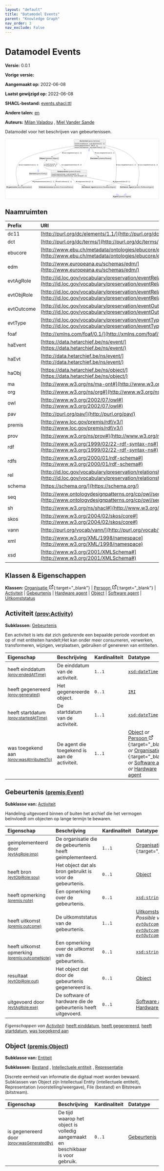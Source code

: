 ```yaml
---
layout: "default"
title: "Datamodel Events"
parent: "Knowledge Graph"
nav_order: 3
nav_exclude: False
---
```

<svg xmlns="http://www.w3.org/2000/svg" style="display: none;"><symbol id="svg-external-link" width="24" height="24" viewBox="0 0 24 24" fill="none" stroke="currentColor" stroke-width="2" stroke-linecap="round" stroke-linejoin="round" class="feather feather-external-link"><title id="svg-external-link-title">(external link)</title><path d="M18 13v6a2 2 0 0 1-2 2H5a2 2 0 0 1-2-2V8a2 2 0 0 1 2-2h6"></path><polyline points="15 3 21 3 21 9"></polyline><line x1="10" y1="14" x2="21" y2="3"></line> </symbol></svg>

Datamodel Events
====================

**Versie:** 0.0.1

**Vorige versie:** 

**Aangemaakt op:** 2022-06-08

**Laatst gewijzigd op:** 2022-06-08

**SHACL-bestand:** [events.shacl.ttl](events.shacl.ttl)

**Andere talen:**
[en](../en)

**Auteurs:**
[Milan Valadou](mailto:milan.valadou@meemoo.be)
, [Miel Vander Sande](mailto:miel.vandersande@meemoo.be)


Datamodel voor het beschrijven van gebeurtenissen.

<div class="wrap">
  <div class="zoom">
  <svg xmlns="http://www.w3.org/2000/svg" xmlns:xlink="http://www.w3.org/1999/xlink" contentStyleType="text/css" preserveAspectRatio="none" version="1.1" viewBox="0 0 1401 548" zoomAndPan="magnify"><defs/><g><a href="../../organization/nl#org%3AOrganization" target="_top" title="../../organization/nl#org%3AOrganization" xlink:actuate="onRequest" xlink:href="../../organization/nl#org%3AOrganization" xlink:show="new" xlink:title="../../organization/nl#org%3AOrganization" xlink:type="simple"><g id="elem_org_Organization"><rect codeLine="15" fill="#F1F1F1" height="26.2969" id="org_Organization" rx="3.5" ry="3.5" style="stroke:#181818;stroke-width:0.5;" width="236" x="7" y="429"/><text fill="#000000" font-family="sans-serif" font-size="14" font-weight="bold" lengthAdjust="spacing" textLength="95" x="10" y="446.9951">Organisatie</text><text fill="#000000" font-family="sans-serif" font-size="14" lengthAdjust="spacing" textLength="131" x="109" y="446.9951">(org:Organization)</text></g></a><a href="../../organization/nl#schema%3APerson" target="_top" title="../../organization/nl#schema%3APerson" xlink:actuate="onRequest" xlink:href="../../organization/nl#schema%3APerson" xlink:show="new" xlink:title="../../organization/nl#schema%3APerson" xlink:type="simple"><g id="elem_schema_Person"><rect codeLine="16" fill="#F1F1F1" height="26.2969" id="schema_Person" rx="3.5" ry="3.5" style="stroke:#181818;stroke-width:0.5;" width="194" x="776" y="167"/><text fill="#000000" font-family="sans-serif" font-size="14" font-weight="bold" lengthAdjust="spacing" textLength="65" x="779" y="184.9951">Persoon</text><text fill="#000000" font-family="sans-serif" font-size="14" lengthAdjust="spacing" textLength="119" x="848" y="184.9951">(schema:Person)</text></g></a><a href="#prov%3AActivity" target="_top" title="#prov%3AActivity" xlink:actuate="onRequest" xlink:href="#prov%3AActivity" xlink:show="new" xlink:title="#prov%3AActivity" xlink:type="simple"><g id="elem_prov_Activity"><rect codeLine="19" fill="#F1F1F1" height="83.1875" id="prov_Activity" rx="3.5" ry="3.5" style="stroke:#181818;stroke-width:0.5;" width="289" x="627.5" y="7"/><text fill="#000000" font-family="sans-serif" font-size="14" font-weight="bold" lengthAdjust="spacing" textLength="77" x="679.5" y="24.9951">Activiteit</text><text fill="#000000" font-family="sans-serif" font-size="14" lengthAdjust="spacing" textLength="104" x="760.5" y="24.9951">(prov:Activity)</text><line style="stroke:#181818;stroke-width:0.5;" x1="628.5" x2="915.5" y1="33.2969" y2="33.2969"/><text fill="#000000" font-family="sans-serif" font-size="14" lengthAdjust="spacing" textLength="40" x="633.5" y="50.292">heeft</text><text fill="#000000" font-family="sans-serif" font-size="14" lengthAdjust="spacing" textLength="4" x="673.5" y="50.292"> </text><text fill="#000000" font-family="sans-serif" font-size="14" lengthAdjust="spacing" textLength="77" x="677.5" y="50.292">einddatum</text><text fill="#000000" font-family="sans-serif" font-size="14" lengthAdjust="spacing" textLength="4" x="754.5" y="50.292"> </text><text fill="#000000" font-family="sans-serif" font-size="14" lengthAdjust="spacing" textLength="5" x="758.5" y="50.292">:</text><text fill="#000000" font-family="sans-serif" font-size="14" lengthAdjust="spacing" textLength="4" x="763.5" y="50.292"> </text><text fill="#000000" font-family="sans-serif" font-size="14" font-style="italic" lengthAdjust="spacing" textLength="97" x="767.5" y="50.292">xsd:dateTime</text><text fill="#000000" font-family="sans-serif" font-size="14" lengthAdjust="spacing" textLength="4" x="864.5" y="50.292"> </text><text fill="#000000" font-family="sans-serif" font-size="14" lengthAdjust="spacing" textLength="38" x="868.5" y="50.292">[1..1]</text><text fill="#000000" font-family="sans-serif" font-size="14" lengthAdjust="spacing" textLength="40" x="633.5" y="66.5889">heeft</text><text fill="#000000" font-family="sans-serif" font-size="14" lengthAdjust="spacing" textLength="4" x="673.5" y="66.5889"> </text><text fill="#000000" font-family="sans-serif" font-size="14" lengthAdjust="spacing" textLength="93" x="677.5" y="66.5889">gegenereerd</text><text fill="#000000" font-family="sans-serif" font-size="14" lengthAdjust="spacing" textLength="4" x="770.5" y="66.5889"> </text><text fill="#000000" font-family="sans-serif" font-size="14" lengthAdjust="spacing" textLength="5" x="774.5" y="66.5889">:</text><text fill="#000000" font-family="sans-serif" font-size="14" lengthAdjust="spacing" textLength="4" x="779.5" y="66.5889"> </text><text fill="#000000" font-family="sans-serif" font-size="14" font-style="italic" lengthAdjust="spacing" textLength="18" x="783.5" y="66.5889">IRI</text><text fill="#000000" font-family="sans-serif" font-size="14" lengthAdjust="spacing" textLength="4" x="801.5" y="66.5889"> </text><text fill="#000000" font-family="sans-serif" font-size="14" lengthAdjust="spacing" textLength="38" x="805.5" y="66.5889">[0..1]</text><text fill="#000000" font-family="sans-serif" font-size="14" lengthAdjust="spacing" textLength="40" x="633.5" y="82.8857">heeft</text><text fill="#000000" font-family="sans-serif" font-size="14" lengthAdjust="spacing" textLength="4" x="673.5" y="82.8857"> </text><text fill="#000000" font-family="sans-serif" font-size="14" lengthAdjust="spacing" textLength="81" x="677.5" y="82.8857">startdatum</text><text fill="#000000" font-family="sans-serif" font-size="14" lengthAdjust="spacing" textLength="4" x="758.5" y="82.8857"> </text><text fill="#000000" font-family="sans-serif" font-size="14" lengthAdjust="spacing" textLength="5" x="762.5" y="82.8857">:</text><text fill="#000000" font-family="sans-serif" font-size="14" lengthAdjust="spacing" textLength="4" x="767.5" y="82.8857"> </text><text fill="#000000" font-family="sans-serif" font-size="14" font-style="italic" lengthAdjust="spacing" textLength="97" x="771.5" y="82.8857">xsd:dateTime</text><text fill="#000000" font-family="sans-serif" font-size="14" lengthAdjust="spacing" textLength="4" x="868.5" y="82.8857"> </text><text fill="#000000" font-family="sans-serif" font-size="14" lengthAdjust="spacing" textLength="38" x="872.5" y="82.8857">[1..1]</text></g></a><a href="#premis%3AEvent" target="_top" title="#premis%3AEvent" xlink:actuate="onRequest" xlink:href="#premis%3AEvent" xlink:show="new" xlink:title="#premis%3AEvent" xlink:type="simple"><g id="elem_premis_Event"><rect codeLine="18" fill="#F1F1F1" height="66.8906" id="premis_Event" rx="3.5" ry="3.5" style="stroke:#181818;stroke-width:0.5;" width="328" x="417" y="285"/><text fill="#000000" font-family="sans-serif" font-size="14" font-weight="bold" lengthAdjust="spacing" textLength="98" x="476.5" y="302.9951">Gebeurtenis</text><text fill="#000000" font-family="sans-serif" font-size="14" lengthAdjust="spacing" textLength="107" x="578.5" y="302.9951">(premis:Event)</text><line style="stroke:#181818;stroke-width:0.5;" x1="418" x2="744" y1="311.2969" y2="311.2969"/><text fill="#000000" font-family="sans-serif" font-size="14" lengthAdjust="spacing" textLength="40" x="423" y="328.292">heeft</text><text fill="#000000" font-family="sans-serif" font-size="14" lengthAdjust="spacing" textLength="4" x="463" y="328.292"> </text><text fill="#000000" font-family="sans-serif" font-size="14" lengthAdjust="spacing" textLength="79" x="467" y="328.292">opmerking</text><text fill="#000000" font-family="sans-serif" font-size="14" lengthAdjust="spacing" textLength="4" x="546" y="328.292"> </text><text fill="#000000" font-family="sans-serif" font-size="14" lengthAdjust="spacing" textLength="5" x="550" y="328.292">:</text><text fill="#000000" font-family="sans-serif" font-size="14" lengthAdjust="spacing" textLength="4" x="555" y="328.292"> </text><text fill="#000000" font-family="sans-serif" font-size="14" font-style="italic" lengthAdjust="spacing" textLength="69" x="559" y="328.292">xsd:string</text><text fill="#000000" font-family="sans-serif" font-size="14" lengthAdjust="spacing" textLength="4" x="628" y="328.292"> </text><text fill="#000000" font-family="sans-serif" font-size="14" lengthAdjust="spacing" textLength="38" x="632" y="328.292">[0..1]</text><text fill="#000000" font-family="sans-serif" font-size="14" lengthAdjust="spacing" textLength="40" x="423" y="344.5889">heeft</text><text fill="#000000" font-family="sans-serif" font-size="14" lengthAdjust="spacing" textLength="4" x="463" y="344.5889"> </text><text fill="#000000" font-family="sans-serif" font-size="14" lengthAdjust="spacing" textLength="65" x="467" y="344.5889">uitkomst</text><text fill="#000000" font-family="sans-serif" font-size="14" lengthAdjust="spacing" textLength="4" x="532" y="344.5889"> </text><text fill="#000000" font-family="sans-serif" font-size="14" lengthAdjust="spacing" textLength="79" x="536" y="344.5889">opmerking</text><text fill="#000000" font-family="sans-serif" font-size="14" lengthAdjust="spacing" textLength="4" x="615" y="344.5889"> </text><text fill="#000000" font-family="sans-serif" font-size="14" lengthAdjust="spacing" textLength="5" x="619" y="344.5889">:</text><text fill="#000000" font-family="sans-serif" font-size="14" lengthAdjust="spacing" textLength="4" x="624" y="344.5889"> </text><text fill="#000000" font-family="sans-serif" font-size="14" font-style="italic" lengthAdjust="spacing" textLength="69" x="628" y="344.5889">xsd:string</text><text fill="#000000" font-family="sans-serif" font-size="14" lengthAdjust="spacing" textLength="4" x="697" y="344.5889"> </text><text fill="#000000" font-family="sans-serif" font-size="14" lengthAdjust="spacing" textLength="38" x="701" y="344.5889">[0..1]</text></g></a><a href="#premis%3AHardwareAgent" target="_top" title="#premis%3AHardwareAgent" xlink:actuate="onRequest" xlink:href="#premis%3AHardwareAgent" xlink:show="new" xlink:title="#premis%3AHardwareAgent" xlink:type="simple"><g id="elem_premis_HardwareAgent"><rect codeLine="20" fill="#F1F1F1" height="26.2969" id="premis_HardwareAgent" rx="3.5" ry="3.5" style="stroke:#181818;stroke-width:0.5;" width="315" x="696.5" y="429"/><text fill="#000000" font-family="sans-serif" font-size="14" font-weight="bold" lengthAdjust="spacing" textLength="129" x="699.5" y="446.9951">Hardware agent</text><text fill="#000000" font-family="sans-serif" font-size="14" lengthAdjust="spacing" textLength="176" x="832.5" y="446.9951">(premis:HardwareAgent)</text></g></a><a href="#premis%3AAgent" target="_top" title="#premis%3AAgent" xlink:actuate="onRequest" xlink:href="#premis%3AAgent" xlink:show="new" xlink:title="#premis%3AAgent" xlink:type="simple"><g id="elem_premis_Agent"><rect codeLine="25" fill="#F1F1F1" height="26.2969" id="premis_Agent" rx="3.5" ry="3.5" style="stroke:#181818;stroke-width:0.5;" width="167" x="982.5" y="516"/><text fill="#000000" font-family="sans-serif" font-size="14" font-weight="bold" lengthAdjust="spacing" textLength="48" x="985.5" y="533.9951">Agent</text><text fill="#000000" font-family="sans-serif" font-size="14" lengthAdjust="spacing" textLength="109" x="1037.5" y="533.9951">(premis:Agent)</text></g></a><a href="#premis%3AObject" target="_top" title="#premis%3AObject" xlink:actuate="onRequest" xlink:href="#premis%3AObject" xlink:show="new" xlink:title="#premis%3AObject" xlink:type="simple"><g id="elem_premis_Object"><rect codeLine="22" fill="#F1F1F1" height="26.2969" id="premis_Object" rx="3.5" ry="3.5" style="stroke:#181818;stroke-width:0.5;" width="177" x="310.5" y="167"/><text fill="#000000" font-family="sans-serif" font-size="14" font-weight="bold" lengthAdjust="spacing" textLength="53" x="313.5" y="184.9951">Object</text><text fill="#000000" font-family="sans-serif" font-size="14" lengthAdjust="spacing" textLength="114" x="370.5" y="184.9951">(premis:Object)</text></g></a><a href="#prov%3AEntity" target="_top" title="#prov%3AEntity" xlink:actuate="onRequest" xlink:href="#prov%3AEntity" xlink:show="new" xlink:title="#prov%3AEntity" xlink:type="simple"><g id="elem_prov_Entity"><rect codeLine="23" fill="#F1F1F1" height="26.2969" id="prov_Entity" rx="3.5" ry="3.5" style="stroke:#181818;stroke-width:0.5;" width="164" x="218" y="305.5"/><text fill="#000000" font-family="sans-serif" font-size="14" font-weight="bold" lengthAdjust="spacing" textLength="62" x="221" y="323.4951">Entiteit</text><text fill="#000000" font-family="sans-serif" font-size="14" lengthAdjust="spacing" textLength="92" x="287" y="323.4951">(prov:Entity)</text></g></a><a href="#premis%3ASoftwareAgent" target="_top" title="#premis%3ASoftwareAgent" xlink:actuate="onRequest" xlink:href="#premis%3ASoftwareAgent" xlink:show="new" xlink:title="#premis%3ASoftwareAgent" xlink:type="simple"><g id="elem_premis_SoftwareAgent"><rect codeLine="24" fill="#F1F1F1" height="26.2969" id="premis_SoftwareAgent" rx="3.5" ry="3.5" style="stroke:#181818;stroke-width:0.5;" width="310" x="1047" y="429"/><text fill="#000000" font-family="sans-serif" font-size="14" font-weight="bold" lengthAdjust="spacing" textLength="126" x="1050" y="446.9951">Software agent</text><text fill="#000000" font-family="sans-serif" font-size="14" lengthAdjust="spacing" textLength="174" x="1180" y="446.9951">(premis:SoftwareAgent)</text></g></a><a href="#premis%3AOutcomeStatus" target="_top" title="#premis%3AOutcomeStatus" xlink:actuate="onRequest" xlink:href="#premis%3AOutcomeStatus" xlink:show="new" xlink:title="#premis%3AOutcomeStatus" xlink:type="simple"><g id="elem_premis_OutcomeStatus"><rect codeLine="26" fill="#F1F1F1" height="26.2969" id="premis_OutcomeStatus" rx="3.5" ry="3.5" style="stroke:#181818;stroke-width:0.5;" width="316" x="305" y="429"/><text fill="#000000" font-family="sans-serif" font-size="14" font-weight="bold" lengthAdjust="spacing" textLength="129" x="308" y="446.9951">Uitkomststatus</text><text fill="#000000" font-family="sans-serif" font-size="14" lengthAdjust="spacing" textLength="177" x="441" y="446.9951">(premis:OutcomeStatus)</text></g></a><g id="link_prov_Activity_org_Organization"><path codeLine="37" d="M627.192,66.937 C454.055,91.189 180.144,141.544 121,223 C76.1951,284.707 104.3843,384.295 118.431,423.932 " fill="none" id="prov_Activity-to-org_Organization" style="stroke:#454645;stroke-width:1.0;"/><polygon fill="#454645" points="120.229,428.899,120.9276,419.0749,118.5275,424.1974,113.4051,421.7973,120.229,428.899" style="stroke:#454645;stroke-width:1.0;"/><polygon fill="#000000" points="121.9071,241.9384,130.9993,239.1487,127.6231,234.3372,121.9071,241.9384" style="stroke:#000000;stroke-width:1.0;"/><text fill="#000000" font-family="sans-serif" font-size="13" lengthAdjust="spacing" textLength="26" x="135" y="243.5669">was</text><text fill="#000000" font-family="sans-serif" font-size="13" lengthAdjust="spacing" textLength="4" x="161" y="243.5669"> </text><text fill="#000000" font-family="sans-serif" font-size="13" lengthAdjust="spacing" textLength="68" x="165" y="243.5669">toegekend</text><text fill="#000000" font-family="sans-serif" font-size="13" lengthAdjust="spacing" textLength="4" x="233" y="243.5669"> </text><text fill="#000000" font-family="sans-serif" font-size="13" lengthAdjust="spacing" textLength="24" x="237" y="243.5669">aan</text><text fill="#000000" font-family="sans-serif" font-size="13" lengthAdjust="spacing" textLength="4" x="261" y="243.5669"> </text><text fill="#000000" font-family="sans-serif" font-size="13" lengthAdjust="spacing" textLength="34" x="265" y="243.5669">[1..1]</text></g><g id="link_prov_Activity_premis_HardwareAgent"><path codeLine="38" d="M916.789,79.482 C955.245,90.517 989.355,104.23 1001,120 C1019.42,144.937 1019.67,374.251 1001,399 C991.821,411.169 961.289,420.873 930.411,427.874 " fill="none" id="prov_Activity-to-premis_HardwareAgent" style="stroke:#454645;stroke-width:1.0;"/><polygon fill="#454645" points="925.456,428.974,935.1087,430.93,930.3373,427.8912,933.3761,423.1198,925.456,428.974" style="stroke:#454645;stroke-width:1.0;"/><polygon fill="#000000" points="1020.1953,244.0626,1022.7786,234.9096,1016.9053,235.1392,1020.1953,244.0626" style="stroke:#000000;stroke-width:1.0;"/><text fill="#000000" font-family="sans-serif" font-size="13" lengthAdjust="spacing" textLength="26" x="1029" y="243.5669">was</text><text fill="#000000" font-family="sans-serif" font-size="13" lengthAdjust="spacing" textLength="4" x="1055" y="243.5669"> </text><text fill="#000000" font-family="sans-serif" font-size="13" lengthAdjust="spacing" textLength="68" x="1059" y="243.5669">toegekend</text><text fill="#000000" font-family="sans-serif" font-size="13" lengthAdjust="spacing" textLength="4" x="1127" y="243.5669"> </text><text fill="#000000" font-family="sans-serif" font-size="13" lengthAdjust="spacing" textLength="24" x="1131" y="243.5669">aan</text><text fill="#000000" font-family="sans-serif" font-size="13" lengthAdjust="spacing" textLength="4" x="1155" y="243.5669"> </text><text fill="#000000" font-family="sans-serif" font-size="13" lengthAdjust="spacing" textLength="34" x="1159" y="243.5669">[1..1]</text></g><g id="link_prov_Activity_premis_Object"><path codeLine="39" d="M627.395,84.531 C591.232,94.68 552.834,106.669 518,120 C484.888,132.672 448.625,151.404 424.94,164.347 " fill="none" id="prov_Activity-to-premis_Object" style="stroke:#454645;stroke-width:1.0;"/><polygon fill="#454645" points="420.376,166.854,430.1899,166.025,424.7579,164.4459,426.337,159.014,420.376,166.854" style="stroke:#454645;stroke-width:1.0;"/><polygon fill="#000000" points="518.3484,130.4002,527.8411,129.8169,525.6853,124.3487,518.3484,130.4002" style="stroke:#000000;stroke-width:1.0;"/><text fill="#000000" font-family="sans-serif" font-size="13" lengthAdjust="spacing" textLength="26" x="532" y="133.0669">was</text><text fill="#000000" font-family="sans-serif" font-size="13" lengthAdjust="spacing" textLength="4" x="558" y="133.0669"> </text><text fill="#000000" font-family="sans-serif" font-size="13" lengthAdjust="spacing" textLength="68" x="562" y="133.0669">toegekend</text><text fill="#000000" font-family="sans-serif" font-size="13" lengthAdjust="spacing" textLength="4" x="630" y="133.0669"> </text><text fill="#000000" font-family="sans-serif" font-size="13" lengthAdjust="spacing" textLength="24" x="634" y="133.0669">aan</text><text fill="#000000" font-family="sans-serif" font-size="13" lengthAdjust="spacing" textLength="4" x="658" y="133.0669"> </text><text fill="#000000" font-family="sans-serif" font-size="13" lengthAdjust="spacing" textLength="34" x="662" y="133.0669">[1..1]</text></g><g id="link_prov_Activity_premis_SoftwareAgent"><path codeLine="40" d="M916.735,62.626 C1018.17,80.599 1145.34,123.026 1202,223 C1239.33,288.86 1218.32,384.886 1207.35,423.734 " fill="none" id="prov_Activity-to-premis_SoftwareAgent" style="stroke:#454645;stroke-width:1.0;"/><polygon fill="#454645" points="1205.94,428.613,1212.2855,421.0808,1207.3308,423.8103,1204.6013,418.8556,1205.94,428.613" style="stroke:#454645;stroke-width:1.0;"/><polygon fill="#000000" points="1223.1348,242.9616,1219.7534,234.0725,1215.1743,237.7577,1223.1348,242.9616" style="stroke:#000000;stroke-width:1.0;"/><text fill="#000000" font-family="sans-serif" font-size="13" lengthAdjust="spacing" textLength="26" x="1229" y="243.5669">was</text><text fill="#000000" font-family="sans-serif" font-size="13" lengthAdjust="spacing" textLength="4" x="1255" y="243.5669"> </text><text fill="#000000" font-family="sans-serif" font-size="13" lengthAdjust="spacing" textLength="68" x="1259" y="243.5669">toegekend</text><text fill="#000000" font-family="sans-serif" font-size="13" lengthAdjust="spacing" textLength="4" x="1327" y="243.5669"> </text><text fill="#000000" font-family="sans-serif" font-size="13" lengthAdjust="spacing" textLength="24" x="1331" y="243.5669">aan</text><text fill="#000000" font-family="sans-serif" font-size="13" lengthAdjust="spacing" textLength="4" x="1355" y="243.5669"> </text><text fill="#000000" font-family="sans-serif" font-size="13" lengthAdjust="spacing" textLength="34" x="1359" y="243.5669">[1..1]</text></g><g id="link_prov_Activity_schema_Person"><path codeLine="41" d="M788.782,90.103 C796.358,105.711 806.262,123.101 818,137 C826.75,147.361 838.476,156.75 848.853,164.011 " fill="none" id="prov_Activity-to-schema_Person" style="stroke:#454645;stroke-width:1.0;"/><polygon fill="#454645" points="853.206,166.988,848.037,158.6046,849.0795,164.1646,843.5195,165.2071,853.206,166.988" style="stroke:#454645;stroke-width:1.0;"/><polygon fill="#000000" points="826.1536,132.4464,822.7293,123.5737,818.168,127.281,826.1536,132.4464" style="stroke:#000000;stroke-width:1.0;"/><text fill="#000000" font-family="sans-serif" font-size="13" lengthAdjust="spacing" textLength="26" x="832" y="133.0669">was</text><text fill="#000000" font-family="sans-serif" font-size="13" lengthAdjust="spacing" textLength="4" x="858" y="133.0669"> </text><text fill="#000000" font-family="sans-serif" font-size="13" lengthAdjust="spacing" textLength="68" x="862" y="133.0669">toegekend</text><text fill="#000000" font-family="sans-serif" font-size="13" lengthAdjust="spacing" textLength="4" x="930" y="133.0669"> </text><text fill="#000000" font-family="sans-serif" font-size="13" lengthAdjust="spacing" textLength="24" x="934" y="133.0669">aan</text><text fill="#000000" font-family="sans-serif" font-size="13" lengthAdjust="spacing" textLength="4" x="958" y="133.0669"> </text><text fill="#000000" font-family="sans-serif" font-size="13" lengthAdjust="spacing" textLength="34" x="962" y="133.0669">[1..1]</text></g><g id="link_premis_Event_prov_Activity"><path codeLine="44" d="M664.145,284.907 C677.8,276.73 690.799,266.829 701,255 C736.327,214.036 754.351,154.539 763.374,110.094 " fill="none" id="premis_Event-to-prov_Activity" style="stroke:#0000FF;stroke-width:1.0;stroke-dasharray:1.0,3.0;"/><polygon fill="none" points="756.522,108.652,767.017,90.244,770.292,111.179,756.522,108.652" style="stroke:#0000FF;stroke-width:1.0;"/></g><g id="link_premis_Event_org_Organization"><path codeLine="48" d="M416.914,349.237 C336.875,363.912 255.826,379.097 247,382 C212.218,393.438 174.639,412.773 150.518,426.177 " fill="none" id="premis_Event-to-org_Organization" style="stroke:#454645;stroke-width:1.0;"/><polygon fill="#454645" points="145.877,428.775,155.684,427.8682,150.2397,426.3322,151.7756,420.8879,145.877,428.775" style="stroke:#454645;stroke-width:1.0;"/><polygon fill="#000000" points="247.1963,391.9538,256.7017,392.2675,255.0708,386.6205,247.1963,391.9538" style="stroke:#000000;stroke-width:1.0;"/><text fill="#000000" font-family="sans-serif" font-size="13" lengthAdjust="spacing" textLength="114" x="261" y="395.0669">geimplementeerd</text><text fill="#000000" font-family="sans-serif" font-size="13" lengthAdjust="spacing" textLength="4" x="375" y="395.0669"> </text><text fill="#000000" font-family="sans-serif" font-size="13" lengthAdjust="spacing" textLength="29" x="379" y="395.0669">door</text><text fill="#000000" font-family="sans-serif" font-size="13" lengthAdjust="spacing" textLength="4" x="408" y="395.0669"> </text><text fill="#000000" font-family="sans-serif" font-size="13" lengthAdjust="spacing" textLength="34" x="412" y="395.0669">[1..1]</text></g><g id="link_premis_Event_premis_HardwareAgent"><path codeLine="49" d="M600.32,352.005 C611.829,368.573 627.91,387.582 647,399 C669.275,412.323 695.056,421.49 720.703,427.78 " fill="none" id="premis_Event-to-premis_HardwareAgent" style="stroke:#454645;stroke-width:1.0;"/><polygon fill="#454645" points="725.829,429,717.999,423.0257,720.9647,427.8429,716.1476,430.8086,725.829,429" style="stroke:#454645;stroke-width:1.0;"/><polygon fill="#000000" points="656.2315,393.2299,650.1422,385.9244,647.0111,390.8988,656.2315,393.2299" style="stroke:#000000;stroke-width:1.0;"/><text fill="#000000" font-family="sans-serif" font-size="13" lengthAdjust="spacing" textLength="69" x="661" y="395.0669">uitgevoerd</text><text fill="#000000" font-family="sans-serif" font-size="13" lengthAdjust="spacing" textLength="4" x="730" y="395.0669"> </text><text fill="#000000" font-family="sans-serif" font-size="13" lengthAdjust="spacing" textLength="29" x="734" y="395.0669">door</text><text fill="#000000" font-family="sans-serif" font-size="13" lengthAdjust="spacing" textLength="4" x="763" y="395.0669"> </text><text fill="#000000" font-family="sans-serif" font-size="13" lengthAdjust="spacing" textLength="34" x="767" y="395.0669">[0..1]</text></g><g id="link_premis_Event_premis_Object"><path codeLine="50" d="M416.823,286.513 C388.092,277.82 364.368,267.31 355,255 C346.387,243.682 349.405,236.075 355,223 C359.498,212.487 368.063,203.354 376.45,196.313 " fill="none" id="premis_Event-to-premis_Object" style="stroke:#454645;stroke-width:1.0;"/><polygon fill="#454645" points="380.534,193.028,371.0139,195.5514,376.6378,196.1616,376.0276,201.7854,380.534,193.028" style="stroke:#454645;stroke-width:1.0;"/><polygon fill="#000000" points="357.9573,234.5691,358.9701,244.0256,364.335,241.6243,357.9573,234.5691" style="stroke:#000000;stroke-width:1.0;"/><text fill="#000000" font-family="sans-serif" font-size="13" lengthAdjust="spacing" textLength="34" x="369" y="236.0669">heeft</text><text fill="#000000" font-family="sans-serif" font-size="13" lengthAdjust="spacing" textLength="4" x="403" y="236.0669"> </text><text fill="#000000" font-family="sans-serif" font-size="13" lengthAdjust="spacing" textLength="29" x="407" y="236.0669">bron</text><text fill="#000000" font-family="sans-serif" font-size="13" lengthAdjust="spacing" textLength="4" x="436" y="236.0669"> </text><text fill="#000000" font-family="sans-serif" font-size="13" lengthAdjust="spacing" textLength="34" x="440" y="236.0669">[0..1]</text><text fill="#000000" font-family="sans-serif" font-size="13" lengthAdjust="spacing" textLength="57" x="369" y="251.1997">resultaat</text><text fill="#000000" font-family="sans-serif" font-size="13" lengthAdjust="spacing" textLength="4" x="426" y="251.1997"> </text><text fill="#000000" font-family="sans-serif" font-size="13" lengthAdjust="spacing" textLength="34" x="430" y="251.1997">[0..1]</text></g><g id="link_premis_Object_premis_Event"><path codeLine="60" d="M426.331,193.13 C442.291,200.746 462.476,211.319 479,223 C486.046,227.981 517.034,256.872 543.026,281.413 " fill="none" id="premis_Object-to-premis_Event" style="stroke:#454645;stroke-width:1.0;"/><polygon fill="#454645" points="546.821,284.999,543.0269,275.9103,543.1869,281.5649,537.5323,281.7249,546.821,284.999" style="stroke:#454645;stroke-width:1.0;"/><polygon fill="#000000" points="523.9875,242.083,518.5472,234.2821,515.0009,238.9697,523.9875,242.083" style="stroke:#000000;stroke-width:1.0;"/><text fill="#000000" font-family="sans-serif" font-size="13" lengthAdjust="spacing" textLength="10" x="529" y="243.5669">is</text><text fill="#000000" font-family="sans-serif" font-size="13" lengthAdjust="spacing" textLength="4" x="539" y="243.5669"> </text><text fill="#000000" font-family="sans-serif" font-size="13" lengthAdjust="spacing" textLength="82" x="543" y="243.5669">gegenereerd</text><text fill="#000000" font-family="sans-serif" font-size="13" lengthAdjust="spacing" textLength="4" x="625" y="243.5669"> </text><text fill="#000000" font-family="sans-serif" font-size="13" lengthAdjust="spacing" textLength="29" x="629" y="243.5669">door</text><text fill="#000000" font-family="sans-serif" font-size="13" lengthAdjust="spacing" textLength="4" x="658" y="243.5669"> </text><text fill="#000000" font-family="sans-serif" font-size="13" lengthAdjust="spacing" textLength="34" x="662" y="243.5669">[0..1]</text></g><g id="link_premis_Event_premis_OutcomeStatus"><path codeLine="51" d="M489.8,352.003 C477.945,360.014 467.379,369.884 460,382 C452.438,394.417 454.17,411.172 457.222,423.655 " fill="none" id="premis_Event-to-premis_OutcomeStatus" style="stroke:#454645;stroke-width:1.0;"/><polygon fill="#454645" points="458.588,428.717,460.1046,418.9856,457.2851,423.8897,452.381,421.0702,458.588,428.717" style="stroke:#454645;stroke-width:1.0;"/><polygon fill="#000000" points="462.9305,395.118,469.3496,388.1005,463.9989,385.6677,462.9305,395.118" style="stroke:#000000;stroke-width:1.0;"/><text fill="#000000" font-family="sans-serif" font-size="13" lengthAdjust="spacing" textLength="34" x="474" y="395.0669">heeft</text><text fill="#000000" font-family="sans-serif" font-size="13" lengthAdjust="spacing" textLength="4" x="508" y="395.0669"> </text><text fill="#000000" font-family="sans-serif" font-size="13" lengthAdjust="spacing" textLength="56" x="512" y="395.0669">uitkomst</text><text fill="#000000" font-family="sans-serif" font-size="13" lengthAdjust="spacing" textLength="4" x="568" y="395.0669"> </text><text fill="#000000" font-family="sans-serif" font-size="13" lengthAdjust="spacing" textLength="34" x="572" y="395.0669">[1..1]</text></g><g id="link_premis_Event_premis_SoftwareAgent"><path codeLine="52" d="M745.379,351.661 C872.869,376.605 1042.93,409.878 1135.35,427.959 " fill="none" id="premis_Event-to-premis_SoftwareAgent" style="stroke:#454645;stroke-width:1.0;"/><polygon fill="#454645" points="1140.5,428.968,1132.4322,423.319,1135.5925,428.0108,1130.9007,431.171,1140.5,428.968" style="stroke:#454645;stroke-width:1.0;"/><polygon fill="#000000" points="993.907,391.5265,985.5945,386.9055,984.4659,392.674,993.907,391.5265" style="stroke:#000000;stroke-width:1.0;"/><text fill="#000000" font-family="sans-serif" font-size="13" lengthAdjust="spacing" textLength="69" x="998" y="395.0669">uitgevoerd</text><text fill="#000000" font-family="sans-serif" font-size="13" lengthAdjust="spacing" textLength="4" x="1067" y="395.0669"> </text><text fill="#000000" font-family="sans-serif" font-size="13" lengthAdjust="spacing" textLength="29" x="1071" y="395.0669">door</text><text fill="#000000" font-family="sans-serif" font-size="13" lengthAdjust="spacing" textLength="4" x="1100" y="395.0669"> </text><text fill="#000000" font-family="sans-serif" font-size="13" lengthAdjust="spacing" textLength="34" x="1104" y="395.0669">[0..1]</text></g><g id="link_premis_HardwareAgent_premis_Agent"><path codeLine="55" d="M884.374,455.1784 C919.107,469.1041 976.442,492.0922 1017.4,508.5152 " fill="none" id="premis_HardwareAgent-to-premis_Agent" style="stroke:#0000FF;stroke-width:1.0;stroke-dasharray:1.0,3.0;"/><polygon fill="none" points="1020.07,502.0413,1036.02,515.9815,1014.86,515.0357,1020.07,502.0413" style="stroke:#0000FF;stroke-width:1.0;"/></g><g id="link_premis_Object_prov_Entity"><path codeLine="58" d="M363.117,193.03 C348.351,199.688 332.322,209.424 322,223 C308.443,240.83 303.034,265.633 300.966,285.354 " fill="none" id="premis_Object-to-prov_Entity" style="stroke:#0000FF;stroke-width:1.0;stroke-dasharray:1.0,3.0;"/><polygon fill="none" points="307.947,285.895,299.786,305.45,293.971,285.073,307.947,285.895" style="stroke:#0000FF;stroke-width:1.0;"/></g><g id="link_premis_SoftwareAgent_premis_Agent"><path codeLine="62" d="M1182.51,455.1784 C1161.71,468.181 1128.27,489.0843 1102.53,505.1672 " fill="none" id="premis_SoftwareAgent-to-premis_Agent" style="stroke:#0000FF;stroke-width:1.0;stroke-dasharray:1.0,3.0;"/><polygon fill="none" points="1106.12,511.1801,1085.45,515.8442,1098.7,499.3081,1106.12,511.1801" style="stroke:#0000FF;stroke-width:1.0;"/></g></g></svg>
  </div>
</div>

## Naamruimten

| Prefix | URI      |
| :----- | :------- |
| dc11     | [http://purl.org/dc/elements/1.1/](http://purl.org/dc/elements/1.1/) |
| dct     | [http://purl.org/dc/terms/](http://purl.org/dc/terms/) |
| ebucore     | [http://www.ebu.ch/metadata/ontologies/ebucore/ebucore#](http://www.ebu.ch/metadata/ontologies/ebucore/ebucore#) |
| edm     | [http://www.europeana.eu/schemas/edm/](http://www.europeana.eu/schemas/edm/) |
| evtAgRole     | [http://id.loc.gov/vocabulary/preservation/eventRelatedAgentRole/](http://id.loc.gov/vocabulary/preservation/eventRelatedAgentRole/) |
| evtObjRole     | [http://id.loc.gov/vocabulary/preservation/eventRelatedObjectRole/](http://id.loc.gov/vocabulary/preservation/eventRelatedObjectRole/) |
| evtOutcome     | [http://id.loc.gov/vocabulary/preservation/eventOutcome/](http://id.loc.gov/vocabulary/preservation/eventOutcome/) |
| evtType     | [http://id.loc.gov/vocabulary/preservation/eventType](http://id.loc.gov/vocabulary/preservation/eventType) |
| foaf     | [http://xmlns.com/foaf/0.1/](http://xmlns.com/foaf/0.1/) |
| haEvent     | [https://data.hetarchief.be/ns/event/](https://data.hetarchief.be/ns/event/) |
| haEvt     | [http://data.hetarchief.be/ns/event/](http://data.hetarchief.be/ns/event/) |
| haObj     | [https://data.hetarchief.be/ns/object/](https://data.hetarchief.be/ns/object/) |
| ma     | [http://www.w3.org/ns/ma-ont#](http://www.w3.org/ns/ma-ont#) |
| org     | [http://www.w3.org/ns/org#](http://www.w3.org/ns/org#) |
| owl     | [http://www.w3.org/2002/07/owl#](http://www.w3.org/2002/07/owl#) |
| pav     | [http://purl.org/pav/](http://purl.org/pav/) |
| premis     | [http://www.loc.gov/premis/rdf/v3/](http://www.loc.gov/premis/rdf/v3/) |
| prov     | [http://www.w3.org/ns/prov#](http://www.w3.org/ns/prov#) |
| rdf     | [http://www.w3.org/1999/02/22-rdf-syntax-ns#](http://www.w3.org/1999/02/22-rdf-syntax-ns#) |
| rdfs     | [http://www.w3.org/2000/01/rdf-schema#](http://www.w3.org/2000/01/rdf-schema#) |
| rel     | [http://id.loc.gov/vocabulary/preservation/relationshipSubType/](http://id.loc.gov/vocabulary/preservation/relationshipSubType/) |
| schema     | [https://schema.org/](https://schema.org/) |
| seq     | [http://www.ontologydesignpatterns.org/cp/owl/sequence.owl#](http://www.ontologydesignpatterns.org/cp/owl/sequence.owl#) |
| sh     | [http://www.w3.org/ns/shacl#](http://www.w3.org/ns/shacl#) |
| skos     | [http://www.w3.org/2004/02/skos/core#](http://www.w3.org/2004/02/skos/core#) |
| vann     | [http://purl.org/vocab/vann/](http://purl.org/vocab/vann/) |
| xml     | [http://www.w3.org/XML/1998/namespace](http://www.w3.org/XML/1998/namespace) |
| xsd     | [http://www.w3.org/2001/XMLSchema#](http://www.w3.org/2001/XMLSchema#) |

## Klassen & Eigenschappen

**Klassen:** 
 [Organisatie <svg class="svg-external-link" viewBox="0 0 24 24" aria-labelledby="svg-external-link-title"><use xlink:href="#svg-external-link"></use></svg>](../../organization/nl#org%3AOrganization){:target="_blank"} |  [Persoon <svg class="svg-external-link" viewBox="0 0 24 24" aria-labelledby="svg-external-link-title"><use xlink:href="#svg-external-link"></use></svg>](../../organization/nl#schema%3APerson){:target="_blank"} |  [Activiteit](#prov%3AActivity) |  [Gebeurtenis](#premis%3AEvent) |  [Hardware agent](#premis%3AHardwareAgent) |  [Object](#premis%3AObject) |  [Software agent](#premis%3ASoftwareAgent) |  [Uitkomststatus](#premis%3AOutcomeStatus)
## <a id="prov%3AActivity"></a>Activiteit <small>[(prov:Activity)](http://www.w3.org/ns/prov#Activity)</small>


**Subklassen:** 
[Gebeurtenis](#premis%3AEvent)

Een activiteit is iets dat zich gedurende een bepaalde periode voordoet en op of met entiteiten handelt;Het kan onder meer consumeren, verwerken, transformeren, wijzigen, verplaatsen, gebruiken of genereren van entiteiten.

| Eigenschap | Beschrijving | Kardinaliteit | Datatype |
| :------ | :---------- | :---------- | :------- |
| <a id='prov%3AendedAtTime'></a>heeft einddatum <br> <small>[(prov:endedAtTime)](http://www.w3.org/ns/prov#endedAtTime)</small> | De einddatum van de activiteit. | `1..1` | [`xsd:dateTime`](http://www.w3.org/2001/XMLSchema#dateTime)  |
| <a id='prov%3Agenerated'></a>heeft gegenereerd <br> <small>[(prov:generated)](http://www.w3.org/ns/prov#generated)</small> | Het gegenereerde object. | `0..1` | [`IRI`](https://www.rfc-editor.org/rfc/rfc3987.txt)  |
| <a id='prov%3AstartedAtTime'></a>heeft startdatum <br> <small>[(prov:startedAtTime)](http://www.w3.org/ns/prov#startedAtTime)</small> | De startdatum van de activiteit. | `1..1` | [`xsd:dateTime`](http://www.w3.org/2001/XMLSchema#dateTime)  |
| <a id='prov%3AwasAtrributedTo'></a>was toegekend aan <br> <small>[(prov:wasAtrributedTo)](http://www.w3.org/ns/prov#wasAtrributedTo)</small> | De agent die toegekend is aan de activiteit. | `1..1` | [Object](#premis%3AObject) _or_ [Persoon <svg class="svg-external-link" viewBox="0 0 24 24" aria-labelledby="svg-external-link-title"><use xlink:href="#svg-external-link"></use></svg>](../../organization/nl#schema%3APerson){:target="_blank"} _or_ [Organisatie <svg class="svg-external-link" viewBox="0 0 24 24" aria-labelledby="svg-external-link-title"><use xlink:href="#svg-external-link"></use></svg>](../../organization/nl#org%3AOrganization){:target="_blank"} _or_ [Software agent](#premis%3ASoftwareAgent) _or_ [Hardware agent](#premis%3AHardwareAgent)  |

## <a id="premis%3AEvent"></a>Gebeurtenis <small>[(premis:Event)](http://www.loc.gov/premis/rdf/v3/Event)</small>


**Subklasse van:** 
[Activiteit](#prov%3AActivity)

Handeling uitgevoerd binnen of buiten het archief die het vermogen beïnvloedt om objecten op lange termijn te bewaren.

| Eigenschap | Beschrijving | Kardinaliteit | Datatype |
| :------ | :---------- | :---------- | :------- |
| <a id='evtAgRole%3Aimp'></a>geimplementeerd door <br> <small>[(evtAgRole:imp)](http://id.loc.gov/vocabulary/preservation/eventRelatedAgentRole/imp)</small> | De organisatie die de gebeurtenis heeft geimplementeerd. | `1..1` | [Organisatie <svg class="svg-external-link" viewBox="0 0 24 24" aria-labelledby="svg-external-link-title"><use xlink:href="#svg-external-link"></use></svg>](../../organization/nl#org%3AOrganization){:target="_blank"}  |
| <a id='evtObjRole%3Asou'></a>heeft bron <br> <small>[(evtObjRole:sou)](http://id.loc.gov/vocabulary/preservation/eventRelatedObjectRole/sou)</small> | Het object dat als bron gebruikt is voor de gebeurtenis. | `0..1` | [Object](#premis%3AObject)  |
| <a id='premis%3Anote'></a>heeft opmerking <br> <small>[(premis:note)](http://www.loc.gov/premis/rdf/v3/note)</small> | Een opmerking over de gebeurtenis. | `0..1` | [`xsd:string`](http://www.w3.org/2001/XMLSchema#string)  |
| <a id='premis%3Aoutcome'></a>heeft uitkomst <br> <small>[(premis:outcome)](http://www.loc.gov/premis/rdf/v3/outcome)</small> | De uitkomststatus van de gebeurtenis. | `1..1` | [Uitkomststatus](#premis%3AOutcomeStatus) <br>_Possible values: [`evtOutcome:fai`](http://id.loc.gov/vocabulary/preservation/eventOutcome/fai), [`evtOutcome:suc`](http://id.loc.gov/vocabulary/preservation/eventOutcome/suc), [`evtOutcome:war`](http://id.loc.gov/vocabulary/preservation/eventOutcome/war)_ |
| <a id='premis%3AoutcomeNote'></a>heeft uitkomst opmerking <br> <small>[(premis:outcomeNote)](http://www.loc.gov/premis/rdf/v3/outcomeNote)</small> | Een opmerking over de uitkomst van de gebeurtenis. | `0..1` | [`xsd:string`](http://www.w3.org/2001/XMLSchema#string)  |
| <a id='evtObjRole%3Aout'></a>resultaat <br> <small>[(evtObjRole:out)](http://id.loc.gov/vocabulary/preservation/eventRelatedObjectRole/out)</small> | Het object dat door de gebeurtenis gegenereerd is. | `0..1` | [Object](#premis%3AObject)  |
| <a id='evtAgRole%3Aexe'></a>uitgevoerd door <br> <small>[(evtAgRole:exe)](http://id.loc.gov/vocabulary/preservation/eventRelatedAgentRole/exe)</small> | De software of hardware die de gebeurtenis heeft uitgevoerd. | `0..1` | [Software agent](#premis%3ASoftwareAgent) _or_ [Hardware agent](#premis%3AHardwareAgent)  |

_Eigenschappen van [Activiteit](#prov%3AActivity):_  [heeft einddatum](#prov%3AendedAtTime),  [heeft gegenereerd](#prov%3Agenerated),  [heeft startdatum](#prov%3AstartedAtTime),  [was toegekend aan](#prov%3AwasAtrributedTo)

## <a id="premis%3AObject"></a>Object <small>[(premis:Object)](http://www.loc.gov/premis/rdf/v3/Object)</small>


**Subklasse van:** 
[Entiteit](#prov%3AEntity)

**Subklassen:** 
[Bestand](#premis%3AFile)
, [Intellectuele entiteit](#premis%3AIntellectualEntity)
, [Representatie](#premis%3ARepresentation)

Discrete eenheid van informatie die digitaal moet worden bewaard. Subklassen van Object zijn Intellectual Entity (intellectuele entiteit), Representation (voorstelling/weergave), File (bestand) en Bitstream (bitstream).

| Eigenschap | Beschrijving | Kardinaliteit | Datatype |
| :------ | :---------- | :---------- | :------- |
| <a id='prov%3AwasGeneratedBy'></a>is gegenereerd door <br> <small>[(prov:wasGeneratedBy)](http://www.w3.org/ns/prov#wasGeneratedBy)</small> | De tijd waarop het object is volledig aangemaakt en beschikbaar is voor gebruik. | `0..1` | [Gebeurtenis](#premis%3AEvent)  |




<style>
.zoom > svg {
    width: 100%;
    height: auto;
    background-color: #fff;
}

.zoom > svg text{
   -webkit-user-select: none;
   -moz-user-select: none;
   -ms-user-select: none;
   user-select: none;
}

.wrap {
  overflow: hidden;
  border: 1px solid #E6E6E6;
}

.zoom {
  position: relative;
}

.zoom:hover {
  transform: scale(2.0); cursor: grab;
}
.svg-external-link {
  width: 16px;
  height: 16px;
}
</style>
<script>
var svg = document.querySelector('svg[zoomAndPan="magnify"]');
var zoomDiv = document.querySelector('.zoom');
zoomDiv.addEventListener('mouseleave', onMouseOutZoomDiv);
if (window.PointerEvent) {
  svg.addEventListener('pointerdown', onPointerDown);
  svg.addEventListener('pointerup', onPointerUp);
  svg.addEventListener('pointerleave', onPointerUp); 
  svg.addEventListener('pointermove', onPointerMove); 
} else {

  svg.addEventListener('mousedown', onPointerDown); 
  svg.addEventListener('mouseup', onPointerUp); 
  svg.addEventListener('mouseleave', onPointerUp); 
  svg.addEventListener('mousemove', onPointerMove); 

  svg.addEventListener('touchstart', onPointerDown);
  svg.addEventListener('touchend', onPointerUp);
  svg.addEventListener('touchmove', onPointerMove); 
}

function getPointFromEvent (event) {
  var point = {x:0, y:0};
  if (event.targetTouches) {
    point.x = event.targetTouches[0].clientX;
    point.y = event.targetTouches[0].clientY;
  } else {
    point.x = event.clientX;
    point.y = event.clientY;
  }
  
  return point;
}

var isPointerDown = false;

var pointerOrigin = {
  x: 0,
  y: 0
};

function onPointerDown(event) {
  isPointerDown = true; 
  
  var pointerPosition = getPointFromEvent(event);
  pointerOrigin.x = pointerPosition.x;
  pointerOrigin.y = pointerPosition.y;
}

var originalViewBoxString = svg.getAttribute('viewBox');
var originalViewBoxList= svg.viewBox.baseVal;

var originalViewBox = {
    x: originalViewBoxList.x,
    y: originalViewBoxList.y,
    width: originalViewBoxList.width,
    height: originalViewBoxList.height
};

var viewBox = structuredClone(originalViewBox);
console.log(viewBox);
var newViewBox = {
  x: 0,
  y: 0
};

var ratio = viewBox.width / svg.getBoundingClientRect().width;
window.addEventListener('resize', function() {
  ratio = viewBox.width / svg.getBoundingClientRect().width;
});

function onPointerMove (event) {
  if (!isPointerDown) {
    return;
  }
  event.preventDefault();

  var pointerPosition = getPointFromEvent(event);

  newViewBox.x = viewBox.x - ((pointerPosition.x - pointerOrigin.x) * ratio);
  newViewBox.y = viewBox.y - ((pointerPosition.y - pointerOrigin.y) * ratio);

  var viewBoxString = `${newViewBox.x} ${newViewBox.y} ${viewBox.width} ${viewBox.height}`;
  svg.setAttribute('viewBox', viewBoxString);
}

function onPointerUp() {
  isPointerDown = false;

  viewBox.x = newViewBox.x;
  viewBox.y = newViewBox.y;
}
function onMouseOutZoomDiv(event) {

  var viewBoxString = structuredClone(originalViewBoxString);
  viewBox.x = 0;
  viewBox.y = 0;
  svg.setAttribute('viewBox', originalViewBoxString);
}

</script>
